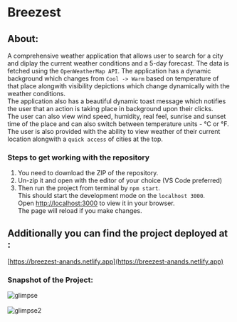 # Breezest

## About:
A comprehensive weather application that allows user to search for a city and diplay the current weather conditions and a 5-day forecast.
The data is fetched using the `OpenWeatherMap API`. The application has a dynamic background which changes from `Cool -> Warm` based on temperature of that place alongwith visibility depictions which change dynamically with the weather conditions.\
The application also has a beautiful dynamic toast message which notifies the user that an action is taking place in background upon their clicks.\
The user can also view wind speed, humidity, real feel, sunrise and sunset time of the place and can also switch between temperature units - °C or °F.\
The user is also provided with the ability to view weather of their current location alongwith a `quick access` of cities at the top.

### Steps to get working with the repository 
1. You need to download the ZIP of the repository. 
2. Un-zip it and open with the editor of your choice (VS Code preferred)
3. Then run the project from terminal by `npm start`.\
This should start the development mode on the `localhost 3000`.\
Open [http://localhost:3000](http://localhost:3000) to view it in your browser.\
The page will reload if you make changes.

## Additionally you can find the project deployed at :
[https://breezest-anands.netlify.app](https://breezest-anands.netlify.app)

### Snapshot of the Project:
![glimpse](https://user-images.githubusercontent.com/76837650/219555288-7d7cc847-a0d9-457f-8100-c764b31dc21a.png)
<br />
<br />
![glimpse2](https://user-images.githubusercontent.com/76837650/219556008-2ceaf2c3-ed3d-4125-a4ac-5b22f5cf7bfa.png)
